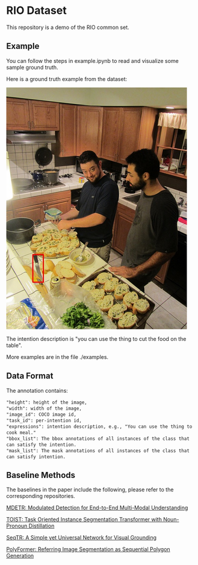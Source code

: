 # RIO Dataset
This repository is a demo of the RIO common set.

## Example
You can follow the steps in example.ipynb to read and visualize some sample ground truth.

Here is a ground truth example from the dataset: 

![example](./00006666.jpg)

The intention description is "you can use the thing to cut the food on the table".

More examples are in the file ./examples.

## Data Format
The annotation contains: 

```
"height": height of the image,
"width": width of the image, 
"image_id": COCO image id,
"task_id": per-intention id, 
"expressions": intention description, e.g., "You can use the thing to cook meal."
"bbox_list": The bbox annotations of all instances of the class that can satisfy the intention.
"mask_list": The mask annotations of all instances of the class that can satisfy intention.
```

## Baseline Methods
The baselines in the paper include the following, please refer to the corresponding repositories.

[MDETR: Modulated Detection for End-to-End Multi-Modal Understanding](https://github.com/ashkamath/mdetr)

[TOIST: Task Oriented Instance Segmentation Transformer with Noun-Pronoun Distillation](https://github.com/AIR-DISCOVER/TOIST)

[SeqTR: A Simple yet Universal Network for Visual Grounding](https://github.com/sean-zhuh/SeqTR)

[PolyFormer: Referring Image Segmentation as Sequential Polygon Generation](https://github.com/amazon-science/polygon-transformer)